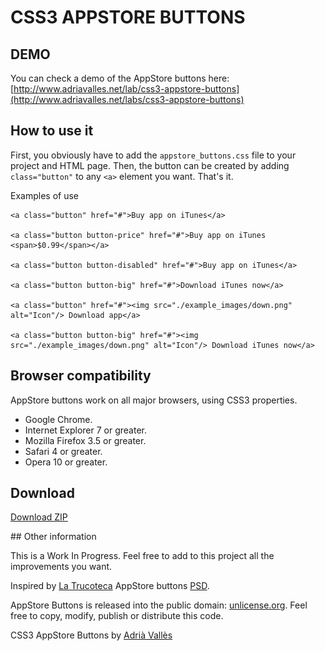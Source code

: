 # CSS3 APPSTORE BUTTONS

## DEMO
You can check a demo of the AppStore buttons here: [http://www.adriavalles.net/lab/css3-appstore-buttons](http://www.adriavalles.net/labs/css3-appstore-buttons)

## How to use it

First, you obviously have to add the `appstore_buttons.css` file to your project and HTML page. Then, the button can be created by adding `class="button"` to any `<a>` element you want. That's it.

Examples of use

	<a class="button" href="#">Buy app on iTunes</a>

	<a class="button button-price" href="#">Buy app on iTunes <span>$0.99</span></a>

	<a class="button button-disabled" href="#">Buy app on iTunes</a>

	<a class="button button-big" href="#">Download iTunes now</a>

	<a class="button" href="#"><img src="./example_images/down.png" alt="Icon"/> Download app</a>

	<a class="button button-big" href="#"><img src="./example_images/down.png" alt="Icon"/> Download iTunes now</a>

## Browser compatibility

AppStore buttons work on all major browsers, using CSS3 properties.

* Google Chrome.
* Internet Explorer 7 or greater.
* Mozilla Firefox 3.5 or greater.
* Safari 4 or greater.
* Opera 10 or greater.

## Download

[Download ZIP](https://github.com/adriavalles/CSS3-AppStore-Buttons/zipball/master)

## Other information

This is a Work In Progress. Feel free to add to this project all the improvements you want.

Inspired by [La Trucoteca](http://latrucoteca.com/) AppStore buttons [PSD](http://365psd.com/day/3-73/).

AppStore Buttons is released into the public domain: [unlicense.org](http://unlicense.org/). Feel free to copy, modify, publish or distribute this code.

CSS3 AppStore Buttons by [Adrià Vallès](http://www.adriavalles.net)